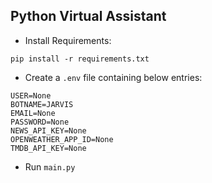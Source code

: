## Python Virtual Assistant

* Install Requirements: 
```
pip install -r requirements.txt
```

* Create a `.env` file containing below entries:
```
USER=None
BOTNAME=JARVIS
EMAIL=None
PASSWORD=None
NEWS_API_KEY=None
OPENWEATHER_APP_ID=None
TMDB_API_KEY=None
```

* Run `main.py` 